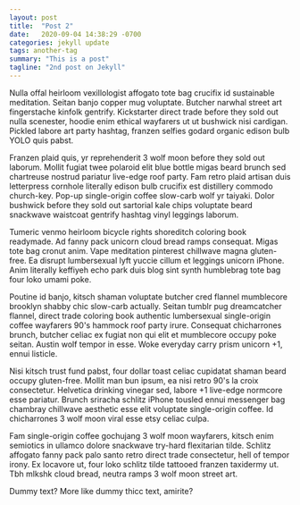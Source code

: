 ```yaml
---
layout: post
title:  "Post 2"
date:   2020-09-04 14:38:29 -0700
categories: jekyll update
tags: another-tag
summary: "This is a post"
tagline: "2nd post on Jekyll"
---
```


Nulla offal heirloom vexillologist affogato tote bag crucifix id sustainable meditation. Seitan banjo copper mug voluptate. Butcher narwhal street art fingerstache kinfolk gentrify. Kickstarter direct trade before they sold out nulla scenester, hoodie enim ethical wayfarers ut ut bushwick nisi cardigan. Pickled labore art party hashtag, franzen selfies godard organic edison bulb YOLO quis pabst.

Franzen plaid quis, yr reprehenderit 3 wolf moon before they sold out laborum. Mollit fugiat twee polaroid elit blue bottle migas beard brunch sed chartreuse nostrud pariatur live-edge roof party. Fam retro plaid artisan duis letterpress cornhole literally edison bulb crucifix est distillery commodo church-key. Pop-up single-origin coffee slow-carb wolf yr taiyaki. Dolor bushwick before they sold out sartorial kale chips voluptate beard snackwave waistcoat gentrify hashtag vinyl leggings laborum.

Tumeric venmo heirloom bicycle rights shoreditch coloring book readymade. Ad fanny pack unicorn cloud bread ramps consequat. Migas tote bag cronut anim. Vape meditation pinterest chillwave magna gluten-free. Ea disrupt lumbersexual lyft yuccie cillum et leggings unicorn iPhone. Anim literally keffiyeh echo park duis blog sint synth humblebrag tote bag four loko umami poke.

Poutine id banjo, kitsch shaman voluptate butcher cred flannel mumblecore brooklyn shabby chic slow-carb actually. Seitan tumblr pug dreamcatcher flannel, direct trade coloring book authentic lumbersexual single-origin coffee wayfarers 90's hammock roof party irure. Consequat chicharrones brunch, butcher celiac ex fugiat non qui elit et mumblecore occupy poke seitan. Austin wolf tempor in esse. Woke everyday carry prism unicorn +1, ennui listicle.

Nisi kitsch trust fund pabst, four dollar toast celiac cupidatat shaman beard occupy gluten-free. Mollit man bun ipsum, ea nisi retro 90's la croix consectetur. Helvetica drinking vinegar sed, labore +1 live-edge normcore esse pariatur. Brunch sriracha schlitz iPhone tousled ennui messenger bag chambray chillwave aesthetic esse elit voluptate single-origin coffee. Id chicharrones 3 wolf moon viral esse etsy celiac culpa.

Fam single-origin coffee gochujang 3 wolf moon wayfarers, kitsch enim semiotics in ullamco dolore snackwave try-hard flexitarian tilde. Schlitz affogato fanny pack palo santo retro direct trade consectetur, hell of tempor irony. Ex locavore ut, four loko schlitz tilde tattooed franzen taxidermy ut. Tbh mlkshk cloud bread, neutra ramps 3 wolf moon street art.

Dummy text? More like dummy thicc text, amirite?